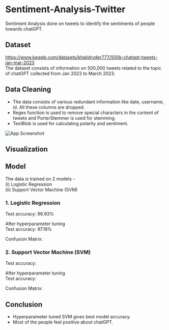 # Sentiment-Analysis-Twitter
Sentiment Analysis done on tweets to identify the sentiments of people towards chatGPT.

## Dataset
https://www.kaggle.com/datasets/khalidryder777/500k-chatgpt-tweets-jan-mar-2023
<br> The dataset consists of information on 500,000 tweets related to the topic of chatGPT collected from Jan 2023 to March 2023.

## Data Cleaning
- The data consists of various redundant information like date, username, id. All these columns are dropped. 
- Regex function is used to remove special characters in the content of tweets and PorterStemmer is used for stemming.
- TextBlob is used for calculating polarity and sentiment.

![App Screenshot](https://via.placeholder.com/468x300?text=App+Screenshot+Here)

## Visualization

## Model
The data is trained on 2 models - 
<br> (i) Logistic Regression
<br> (ii) Support Vector Machine (SVM)

### 1. Logistic Regression
Test accuracy: 96.93%

After hyperparameter tuning
<br> Test accuracy: 97.19%

Confusion Matrix: 

### 2. Support Vector Machine (SVM)
Test accuracy: 

After hyperparameter tuning
<br> Test accuracy: 

Confusion Matrix: 

## Conclusion
- Hyperparameter tuned SVM gives best model accuracy.
- Most of the people feel positive about chatGPT.







